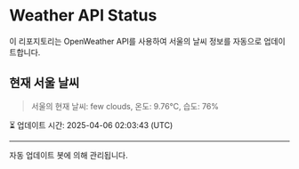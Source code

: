 
# Weather API Status

이 리포지토리는 OpenWeather API를 사용하여 서울의 날씨 정보를 자동으로 업데이트합니다.

## 현재 서울 날씨
> 서울의 현재 날씨: few clouds, 온도: 9.76°C, 습도: 76%

⏳ 업데이트 시간: 2025-04-06 02:03:43 (UTC)

---
자동 업데이트 봇에 의해 관리됩니다.
